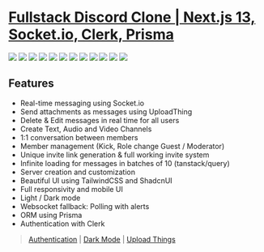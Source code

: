 # [Fullstack Discord Clone | Next.js 13, Socket.io, Clerk, Prisma ](https://www.youtube.com/watch?v=ZbX4Ok9YX94&t=38160s&ab_channel=CodeWithAntonio)

![](public/screenshots/desktop.png)
![](public/screenshots/desktop1.png)
![](public/screenshots/desktop2.png)
![](public/screenshots/desktop3.png)
![](public/screenshots/desktop4.png)
![](public/screenshots/desktop5.png)
![](public/screenshots/desktop6.png)
![](public/screenshots/desktop7.png)
![](public/screenshots/desktop8.png)
![](public/screenshots/desktop9.png)
![](public/screenshots/mobile.png)
![](public/screenshots/mobile1.png)

## Features

- Real-time messaging using Socket.io
- Send attachments as messages using UploadThing
- Delete & Edit messages in real time for all users
- Create Text, Audio and Video Channels
- 1:1 conversation between members
- Member management (Kick, Role change Guest / Moderator)
- Unique invite link generation & full working invite system
- Infinite loading for messages in batches of 10 (tanstack/query)
- Server creation and customization
- Beautiful UI using TailwindCSS and ShadcnUI
- Full responsivity and mobile UI
- Light / Dark mode
- Websocket fallback: Polling with alerts
- ORM using Prisma
- Authentication with Clerk

> [Authentication](https://clerk.com/docs/quickstarts/nextjs)
> | [Dark Mode](https://ui.shadcn.com/docs/dark-mode/next)
> | [Upload Things](https://docs.uploadthing.com/getting-started)
